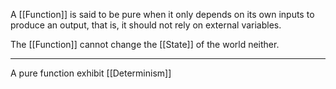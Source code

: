 A [[Function]] is said to be pure when it only depends on its own inputs to produce an output, that is, it should not rely on external variables.

The [[Function]] cannot change the [[State]] of the world neither.

---

A pure function exhibit [[Determinism]]